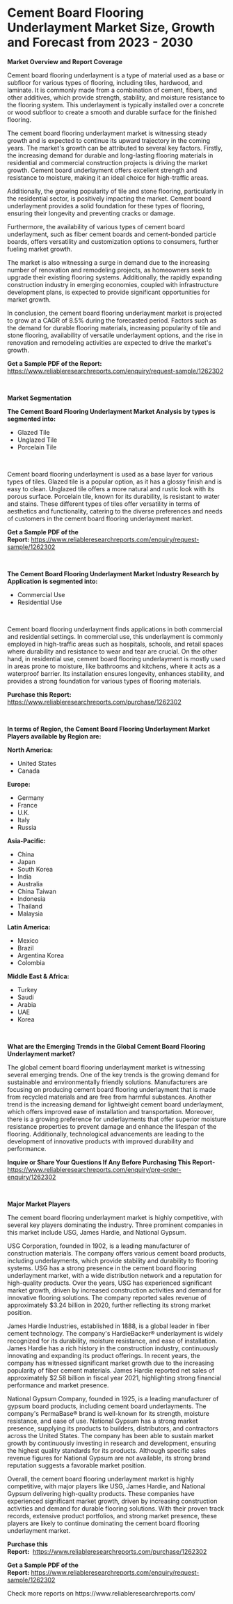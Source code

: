 <p><h1>Cement Board Flooring Underlayment Market Size, Growth and Forecast from 2023 - 2030</h1></p><p><strong>Market Overview and Report Coverage</strong></p>
<p><p>Cement board flooring underlayment is a type of material used as a base or subfloor for various types of flooring, including tiles, hardwood, and laminate. It is commonly made from a combination of cement, fibers, and other additives, which provide strength, stability, and moisture resistance to the flooring system. This underlayment is typically installed over a concrete or wood subfloor to create a smooth and durable surface for the finished flooring.</p><p>The cement board flooring underlayment market is witnessing steady growth and is expected to continue its upward trajectory in the coming years. The market's growth can be attributed to several key factors. Firstly, the increasing demand for durable and long-lasting flooring materials in residential and commercial construction projects is driving the market growth. Cement board underlayment offers excellent strength and resistance to moisture, making it an ideal choice for high-traffic areas.</p><p>Additionally, the growing popularity of tile and stone flooring, particularly in the residential sector, is positively impacting the market. Cement board underlayment provides a solid foundation for these types of flooring, ensuring their longevity and preventing cracks or damage.</p><p>Furthermore, the availability of various types of cement board underlayment, such as fiber cement boards and cement-bonded particle boards, offers versatility and customization options to consumers, further fueling market growth.</p><p>The market is also witnessing a surge in demand due to the increasing number of renovation and remodeling projects, as homeowners seek to upgrade their existing flooring systems. Additionally, the rapidly expanding construction industry in emerging economies, coupled with infrastructure development plans, is expected to provide significant opportunities for market growth.</p><p>In conclusion, the cement board flooring underlayment market is projected to grow at a CAGR of 8.5% during the forecasted period. Factors such as the demand for durable flooring materials, increasing popularity of tile and stone flooring, availability of versatile underlayment options, and the rise in renovation and remodeling activities are expected to drive the market's growth.</p></p>
<p><strong>Get a Sample PDF of the Report:</strong> <a href="https://www.reliableresearchreports.com/enquiry/request-sample/1262302">https://www.reliableresearchreports.com/enquiry/request-sample/1262302</a></p>
<p>&nbsp;</p>
<p><strong>Market Segmentation</strong></p>
<p><strong>The Cement Board Flooring Underlayment Market Analysis by types is segmented into:</strong></p>
<p><ul><li>Glazed Tile</li><li>Unglazed Tile</li><li>Porcelain Tile</li></ul></p>
<p>&nbsp;</p>
<p><p>Cement board flooring underlayment is used as a base layer for various types of tiles. Glazed tile is a popular option, as it has a glossy finish and is easy to clean. Unglazed tile offers a more natural and rustic look with its porous surface. Porcelain tile, known for its durability, is resistant to water and stains. These different types of tiles offer versatility in terms of aesthetics and functionality, catering to the diverse preferences and needs of customers in the cement board flooring underlayment market.</p></p>
<p><strong>Get a Sample PDF of the Report:</strong>&nbsp;<a href="https://www.reliableresearchreports.com/enquiry/request-sample/1262302">https://www.reliableresearchreports.com/enquiry/request-sample/1262302</a></p>
<p>&nbsp;</p>
<p><strong>The Cement Board Flooring Underlayment Market Industry Research by Application is segmented into:</strong></p>
<p><ul><li>Commercial Use</li><li>Residential Use</li></ul></p>
<p>&nbsp;</p>
<p><p>Cement board flooring underlayment finds applications in both commercial and residential settings. In commercial use, this underlayment is commonly employed in high-traffic areas such as hospitals, schools, and retail spaces where durability and resistance to wear and tear are crucial. On the other hand, in residential use, cement board flooring underlayment is mostly used in areas prone to moisture, like bathrooms and kitchens, where it acts as a waterproof barrier. Its installation ensures longevity, enhances stability, and provides a strong foundation for various types of flooring materials.</p></p>
<p><strong>Purchase this Report:</strong>&nbsp; <a href="https://www.reliableresearchreports.com/purchase/1262302">https://www.reliableresearchreports.com/purchase/1262302</a></p>
<p>&nbsp;</p>
<p><strong>In terms of Region, the Cement Board Flooring Underlayment Market Players available by Region are:</strong></p>
<p>
    <p> <strong> North America: </strong>
        <ul>
            <li>United States</li>
            <li>Canada</li>
        </ul>
        </p> 
    <p> <strong> Europe: </strong>
        <ul>
            <li>Germany</li>
            <li>France</li>
            <li>U.K.</li>
            <li>Italy</li>
            <li>Russia</li>
        </ul>
        </p> 
    <p> <strong> Asia-Pacific: </strong>
        <ul>
            <li>China</li>
            <li>Japan</li>
            <li>South Korea</li>
            <li>India</li>
            <li>Australia</li>
            <li>China Taiwan</li>
            <li>Indonesia</li>
            <li>Thailand</li>
            <li>Malaysia</li>
        </ul>
        </p> 
    <p> <strong> Latin America: </strong>
        <ul>
            <li>Mexico</li>
            <li>Brazil</li>
            <li>Argentina Korea</li>
            <li>Colombia</li>
        </ul>
        </p> 
    <p> <strong> Middle East & Africa: </strong>
        <ul>
            <li>Turkey</li>
            <li>Saudi</li>
            <li>Arabia</li>
            <li>UAE</li>
            <li>Korea</li>
        </ul>
    </p>
    </p>
<p>&nbsp;</p>
<p><strong>What are the Emerging Trends in the Global Cement Board Flooring Underlayment market?</strong></p>
<p><p>The global cement board flooring underlayment market is witnessing several emerging trends. One of the key trends is the growing demand for sustainable and environmentally friendly solutions. Manufacturers are focusing on producing cement board flooring underlayment that is made from recycled materials and are free from harmful substances. Another trend is the increasing demand for lightweight cement board underlayment, which offers improved ease of installation and transportation. Moreover, there is a growing preference for underlayments that offer superior moisture resistance properties to prevent damage and enhance the lifespan of the flooring. Additionally, technological advancements are leading to the development of innovative products with improved durability and performance.</p></p>
<p><strong>Inquire or Share Your Questions If Any Before Purchasing This Report</strong>- <a href="https://www.reliableresearchreports.com/enquiry/pre-order-enquiry/1262302">https://www.reliableresearchreports.com/enquiry/pre-order-enquiry/1262302</a></p>
<p>&nbsp;</p>
<p><strong>Major Market Players</strong></p>
<p><p>The cement board flooring underlayment market is highly competitive, with several key players dominating the industry. Three prominent companies in this market include USG, James Hardie, and National Gypsum. </p><p>USG Corporation, founded in 1902, is a leading manufacturer of construction materials. The company offers various cement board products, including underlayments, which provide stability and durability to flooring systems. USG has a strong presence in the cement board flooring underlayment market, with a wide distribution network and a reputation for high-quality products. Over the years, USG has experienced significant market growth, driven by increased construction activities and demand for innovative flooring solutions. The company reported sales revenue of approximately $3.24 billion in 2020, further reflecting its strong market position.</p><p>James Hardie Industries, established in 1888, is a global leader in fiber cement technology. The company's HardieBacker® underlayment is widely recognized for its durability, moisture resistance, and ease of installation. James Hardie has a rich history in the construction industry, continuously innovating and expanding its product offerings. In recent years, the company has witnessed significant market growth due to the increasing popularity of fiber cement materials. James Hardie reported net sales of approximately $2.58 billion in fiscal year 2021, highlighting strong financial performance and market presence.</p><p>National Gypsum Company, founded in 1925, is a leading manufacturer of gypsum board products, including cement board underlayments. The company's PermaBase® brand is well-known for its strength, moisture resistance, and ease of use. National Gypsum has a strong market presence, supplying its products to builders, distributors, and contractors across the United States. The company has been able to sustain market growth by continuously investing in research and development, ensuring the highest quality standards for its products. Although specific sales revenue figures for National Gypsum are not available, its strong brand reputation suggests a favorable market position.</p><p>Overall, the cement board flooring underlayment market is highly competitive, with major players like USG, James Hardie, and National Gypsum delivering high-quality products. These companies have experienced significant market growth, driven by increasing construction activities and demand for durable flooring solutions. With their proven track records, extensive product portfolios, and strong market presence, these players are likely to continue dominating the cement board flooring underlayment market.</p></p>
<p><strong>Purchase this Report:</strong>&nbsp;&nbsp;<a href="https://www.reliableresearchreports.com/purchase/1262302">https://www.reliableresearchreports.com/purchase/1262302</a></p>
<p></p>
<p><strong>Get a Sample PDF of the Report:</strong>&nbsp;<a href="https://www.reliableresearchreports.com/enquiry/request-sample/1262302">https://www.reliableresearchreports.com/enquiry/request-sample/1262302</a></p>
<p>Check more reports on https://www.reliableresearchreports.com/</p>